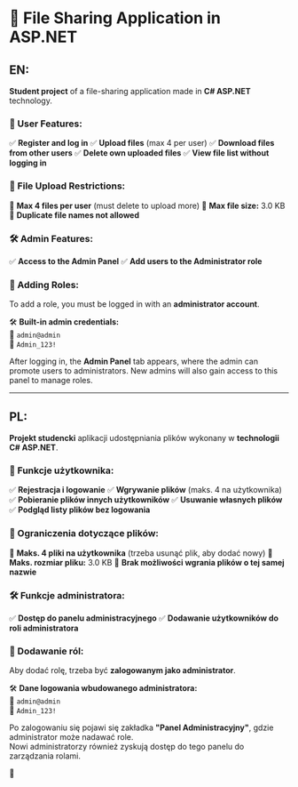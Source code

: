 # 📂 File Sharing Application in ASP.NET

## EN:
**Student project** of a file-sharing application made in **C# ASP.NET** technology.

### 🔐 User Features:
✅ **Register and log in**
✅ **Upload files** (max 4 per user)
✅ **Download files from other users**
✅ **Delete own uploaded files**
✅ **View file list without logging in**

### 📁 File Upload Restrictions:
🚫 **Max 4 files per user** (must delete to upload more)
🚫 **Max file size:** 3.0 KB
🚫 **Duplicate file names not allowed**

### 🛠️ Admin Features:
✅ **Access to the Admin Panel**
✅ **Add users to the Administrator role**

### 🔑 Adding Roles:
To add a role, you must be logged in with an **administrator account**.

🛠️ **Built-in admin credentials:**  
📧 `admin@admin`  
🔑 `Admin_123!`

After logging in, the **Admin Panel** tab appears, where the admin can promote users to administrators. 
New admins will also gain access to this panel to manage roles.

---

## PL:
**Projekt studencki** aplikacji udostępniania plików wykonany w **technologii C# ASP.NET**.

### 🔐 Funkcje użytkownika:
✅ **Rejestracja i logowanie**
✅ **Wgrywanie plików** (maks. 4 na użytkownika)
✅ **Pobieranie plików innych użytkowników**
✅ **Usuwanie własnych plików**
✅ **Podgląd listy plików bez logowania**

### 📁 Ograniczenia dotyczące plików:
🚫 **Maks. 4 pliki na użytkownika** (trzeba usunąć plik, aby dodać nowy)
🚫 **Maks. rozmiar pliku:** 3.0 KB
🚫 **Brak możliwości wgrania plików o tej samej nazwie**

### 🛠️ Funkcje administratora:
✅ **Dostęp do panelu administracyjnego**
✅ **Dodawanie użytkowników do roli administratora**

### 🔑 Dodawanie ról:
Aby dodać rolę, trzeba być **zalogowanym jako administrator**.

🛠️ **Dane logowania wbudowanego administratora:**  
📧 `admin@admin`  
🔑 `Admin_123!`

Po zalogowaniu się pojawi się zakładka **"Panel Administracyjny"**, gdzie administrator może nadawać role.  
Nowi administratorzy również zyskują dostęp do tego panelu do zarządzania rolami.

🚀

